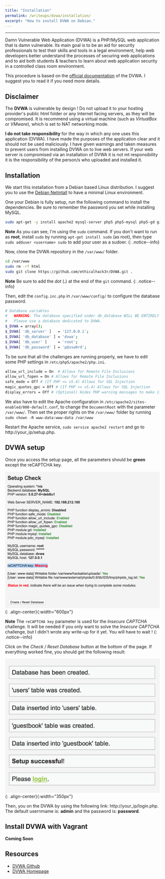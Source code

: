 ```yaml
---
title: "Installation"
permalink: /writeups/dvwa/installation/
excerpt: "How to install DVWA on Debian."
---
```


---
Damn Vulnerable Web Application (DVWA) is a PHP/MySQL web application that is damn vulnerable. Its main goal is to be an aid for security professionals to test their skills and tools in a legal environment, help web developers better understand the processes of securing web applications and to aid both students & teachers to learn about web application security in a controlled class room environment.

This procedure is based on the [official documentation](https://github.com/ethicalhack3r/DVWA) of the DVWA. I suggest you to read it if you need more details.

## Disclaimer

The **DVWA** is vulnerable by design ! Do not upload it to your hosting provider's public html folder or any Internet facing servers, as they will be compromised. It is recommend using a virtual machine (such as *VirtualBox* or *VMware*), which is set to NAT networking mode.

**I do not take responsibility** for the way in which any one uses this application (DVWA). I have made the purposes of the application clear and it should not be used maliciously. I have given warnings and taken measures to prevent users from installing DVWA on to live web servers. If your web server is compromised via an installation of DVWA it is not mt responsibility it is the responsibility of the person/s who uploaded and installed it.

## Installation

We start this installation from a Debian based Linux distribution. I suggest you to use the [Debian Netintall](https://www.debian.org/CD/netinst/) to have a minimal Linux environment.

One your Debian is fully setup, run the following command to install the dependencies. Be sure to remember the password you set while installing MySQL.

```bash
sudo apt-get -y install apache2 mysql-server php5 php5-mysql php5-gd git
```

**Note** As you can see, I'm using the `sudo` command. If you don't want to run as **root**, install `sudo` by running `apt-get install sudo` (as root), then type `sudo adduser <username> sudo` to add your user as a sudoer.
{: .notice--info}

Now, clone the DVWA repository in the `/var/www/` folder.

```bash
cd /var/www
sudo rm -rf html
sudo git clone https://github.com/ethicalhack3r/DVWA.git .
```

**Note** Be sure to add the *dot* (**.**) at the end of the `git` command.
{: .notice--info}

Then, edit the `config.inc.php` in `/var/www/config/` to configure the database password.

```bash
# Database variables
#   WARNING: The database specified under db_database WILL BE ENTIRELY DELETED during setup.
#   Please use a database dedicated to DVWA.
$_DVWA = array();
$_DVWA[ 'db_server' ]   = '127.0.0.1';
$_DVWA[ 'db_database' ] = 'dvwa';
$_DVWA[ 'db_user' ]     = 'root';
$_DVWA[ 'db_password' ] = 'p@ssw0rd';
```

To be sure that all the challenges are running properly, we have to edit some PHP settings in `/etc/php5/apache2/php.ini`.

```bash
allow_url_include = On  # Allows for Remote File Inclusions
allow_url_fopen = On # Allows for Remote File Inclusions
safe_mode = Off # (If PHP <= v5.4) Allows for SQL Injection
magic_quotes_gpc = Off # (If PHP <= v5.4) Allows for SQL Injection
display_errors = Off # (Optional) Hides PHP warning messages to make it less verbose
```

We also have to edit the Apache configuration in `/etc/apache2/sites-enabled/000-default.conf`, to change the `DocumentRoot` with the parameter `/var/www/`. Then set the proper rights on the `/var/www/` folder by running `sudo chown -R www-data:www-data /var/www`

Restart the Apache service, `sudo service apache2 restart` and go to http://your_ip/setup.php.

## DVWA setup

Once you access the setup page, all the parameters should be **green** except the reCAPTCHA key.

![image-center](/images/dvwa/dvwa-setup-check.png){: .align-center}{:width="600px"}

**Note** The `reCAPTCHA key` parameter is used for the *Insecure CAPTCHA* challenge. It will be needed if you only want to solve the *Insecure CAPTCHA* challenge, but I didn't wrote any write-up for it yet. You will have to wait !
{: .notice--info}

Click on the *Check / Reset Database* button at the bottom of the page. If everything worked fine, you should get the following result:

![image-center](/images/dvwa/dvwa-db-setup.jpg){: .align-center}{:width="350px"}

Then, you on the DVWA by using the following link: http://your_ip/login.php. The default usernmame is: **admin** and the password is: **password**.

## Install DVWA with Vagrant

**Coming Soon**

## Resources

* [DVWA Github](https://github.com/ethicalhack3r/DVWA)
* [DVWA Homepage](http://www.dvwa.co.uk)